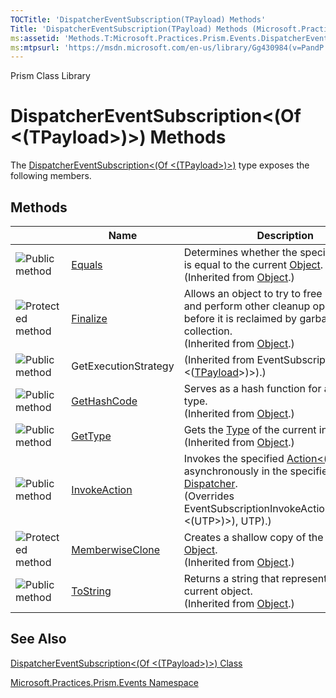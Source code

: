 ```yaml
---
TOCTitle: 'DispatcherEventSubscription(TPayload) Methods'
Title: 'DispatcherEventSubscription(TPayload) Methods (Microsoft.Practices.Prism.Events)'
ms:assetid: 'Methods.T:Microsoft.Practices.Prism.Events.DispatcherEventSubscription\`1'
ms:mtpsurl: 'https://msdn.microsoft.com/en-us/library/Gg430984(v=PandP.50)'
---
```


Prism Class Library

DispatcherEventSubscription&lt;(Of &lt;(TPayload&gt;)&gt;) Methods
==================================================================


The [DispatcherEventSubscription&lt;(Of &lt;(TPayload&gt;)&gt;)](https://msdn.microsoft.com/t:microsoft.practices.prism.events.dispatchereventsubscription%601) type exposes the following members.

Methods
-------

<span id="methodTableToggle"></span>
<table>
<colgroup>
<col width="33%" />
<col width="33%" />
<col width="33%" />
</colgroup>
<thead>
<tr class="header">
<th> </th>
<th>Name</th>
<th>Description</th>
</tr>
</thead>
<tbody>
<tr class="odd">
<td><img src="https://msdn.microsoft.com/en-us/Gg430984.pubmethod(en-us,PandP.50).gif" title="Public method" /></td>
<td><a href="http://msdn2.microsoft.com/en-us/library/bsc2ak47">Equals</a></td>
<td><div class="summary">
Determines whether the specified <a href="http://msdn2.microsoft.com/en-us/library/e5kfa45b">Object</a> is equal to the current <a href="http://msdn2.microsoft.com/en-us/library/e5kfa45b">Object</a>.
</div>
(Inherited from <a href="http://msdn2.microsoft.com/en-us/library/e5kfa45b">Object</a>.)</td>
</tr>
<tr class="even">
<td><img src="https://msdn.microsoft.com/en-us/Gg430984.protmethod(en-us,PandP.50).gif" title="Protected method" /></td>
<td><a href="http://msdn2.microsoft.com/en-us/library/4k87zsw7">Finalize</a></td>
<td><div class="summary">
Allows an object to try to free resources and perform other cleanup operations before it is reclaimed by garbage collection.
</div>
(Inherited from <a href="http://msdn2.microsoft.com/en-us/library/e5kfa45b">Object</a>.)</td>
</tr>
<tr class="odd">
<td><img src="https://msdn.microsoft.com/en-us/Gg430984.pubmethod(en-us,PandP.50).gif" title="Public method" /></td>
<td>GetExecutionStrategy</td>
<td>(Inherited from EventSubscription&lt;(Of &lt;(<a href="https://msdn.microsoft.com/t:microsoft.practices.prism.events.dispatchereventsubscription%601">TPayload</a>&gt;)&gt;).)</td>
</tr>
<tr class="even">
<td><img src="https://msdn.microsoft.com/en-us/Gg430984.pubmethod(en-us,PandP.50).gif" title="Public method" /></td>
<td><a href="http://msdn2.microsoft.com/en-us/library/zdee4b3y">GetHashCode</a></td>
<td><div class="summary">
Serves as a hash function for a particular type.
</div>
(Inherited from <a href="http://msdn2.microsoft.com/en-us/library/e5kfa45b">Object</a>.)</td>
</tr>
<tr class="odd">
<td><img src="https://msdn.microsoft.com/en-us/Gg430984.pubmethod(en-us,PandP.50).gif" title="Public method" /></td>
<td><a href="http://msdn2.microsoft.com/en-us/library/dfwy45w9">GetType</a></td>
<td><div class="summary">
Gets the <a href="http://msdn2.microsoft.com/en-us/library/42892f65">Type</a> of the current instance.
</div>
(Inherited from <a href="http://msdn2.microsoft.com/en-us/library/e5kfa45b">Object</a>.)</td>
</tr>
<tr class="even">
<td><img src="https://msdn.microsoft.com/en-us/Gg430984.pubmethod(en-us,PandP.50).gif" title="Public method" /></td>
<td><a href="https://msdn.microsoft.com/m:microsoft.practices.prism.events.dispatchereventsubscription%601.invokeaction(system.action%7b%600%7d%2c%600)">InvokeAction</a></td>
<td><div class="summary">
Invokes the specified <a href="http://msdn2.microsoft.com/en-us/library/018hxwa8">Action&lt;(Of &lt;(T&gt;)&gt;)</a> asynchronously in the specified <a href="http://msdn2.microsoft.com/en-us/library/ms615907">Dispatcher</a>.
</div>
(Overrides EventSubscriptionInvokeAction(Action&lt;(Of &lt;(UTP&gt;)&gt;), UTP).)</td>
</tr>
<tr class="odd">
<td><img src="https://msdn.microsoft.com/en-us/Gg430984.protmethod(en-us,PandP.50).gif" title="Protected method" /></td>
<td><a href="http://msdn2.microsoft.com/en-us/library/57ctke0a">MemberwiseClone</a></td>
<td><div class="summary">
Creates a shallow copy of the current <a href="http://msdn2.microsoft.com/en-us/library/e5kfa45b">Object</a>.
</div>
(Inherited from <a href="http://msdn2.microsoft.com/en-us/library/e5kfa45b">Object</a>.)</td>
</tr>
<tr class="even">
<td><img src="https://msdn.microsoft.com/en-us/Gg430984.pubmethod(en-us,PandP.50).gif" title="Public method" /></td>
<td><a href="http://msdn2.microsoft.com/en-us/library/7bxwbwt2">ToString</a></td>
<td><div class="summary">
Returns a string that represents the current object.
</div>
(Inherited from <a href="http://msdn2.microsoft.com/en-us/library/e5kfa45b">Object</a>.)</td>
</tr>
</tbody>
</table>

See Also
--------

<span id="seeAlsoToggle"></span>
[DispatcherEventSubscription&lt;(Of &lt;(TPayload&gt;)&gt;) Class](https://msdn.microsoft.com/t:microsoft.practices.prism.events.dispatchereventsubscription%601)

[Microsoft.Practices.Prism.Events Namespace](https://msdn.microsoft.com/n:microsoft.practices.prism.events)
